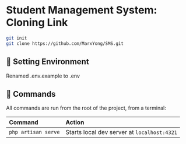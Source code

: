 # Student Management System: Cloning Link

```sh
git init
git clone https://github.com/MarxYong/SMS.git
```
## 🧞 Setting Environment

Renamed .env.example to .env

## 🧞 Commands

All commands are run from the root of the project, from a terminal:

| Command                   | Action                                           |
| :------------------------ | :----------------------------------------------- |
| `php artisan serve`       | Starts local dev server at `localhost:4321`      |